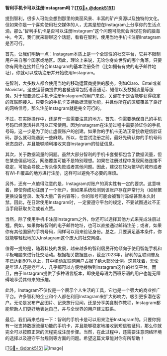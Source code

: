 **智利手机卡可以注册Instagram吗？[[TG💪+ @donk5151](https://t.me/s/donk5151)]**

提到智利，很多人可能会想到那里的美丽风景、丰富的矿产资源以及独特的文化。但如果你是一个喜欢使用社交媒体的人，尤其是想在Instagram上分享你的生活点滴，那么“智利手机卡是否可以注册Instagram”这个问题可能就会浮现在你的脑海中。今天，我们就来聊聊这个话题，看看在智利，使用当地手机卡注册Instagram是否可行。

首先，让我们明确一点：Instagram本质上是一个全球性的社交平台，它并不限制用户来自哪个国家或地区。因此，理论上来说，无论你身处世界的哪个角落，只要你有网络连接并且符合Instagram的基本注册条件（比如拥有有效的电子邮件地址），你就可以成功注册并开始使用Instagram。

在智利，大多数人都会使用当地的移动运营商提供的服务，例如Claro、Entel或者Movistar。这些运营商提供的套餐通常包括语音通话、短信以及数据流量等服务。对于想要通过手机卡注册Instagram的用户来说，关键在于是否能够获得稳定的互联网接入。只要你的手机卡支持数据流量功能，并且你所在的区域覆盖了良好的网络信号，那么注册Instagram就是完全可行的。

不过，在实际操作中，还是有一些需要注意的地方。首先，你需要确保自己的手机号码已经激活并且可以正常使用。因为Instagram在注册过程中需要验证你的手机号码，这一步是为了防止虚假账户的创建。如果你的手机卡无法正常接收短信验证码，那么就可能遇到一些麻烦。所以，在尝试注册之前，最好先确认你的手机号码状态良好，并且能够顺利接收来自Instagram的验证信息。

其次，关于数据流量的问题。虽然大部分智利的手机卡套餐都包含了数据流量，但在某些偏远地区，网络覆盖可能不是特别理想。如果在注册过程中发现网络连接不稳定，可能会导致上传头像失败或者其他问题。因此，建议在较为繁华的城市或者有Wi-Fi覆盖的地方进行注册，这样可以避免不必要的麻烦。

另外，还有一点值得注意的是，Instagram对账户的真实性有一定的要求。这意味着，即使你成功注册了一个账户，但如果系统检测到该账户存在异常行为（如频繁更换设备登录、发布大量广告内容等），你的账号可能会被暂时冻结甚至永久封禁。因此，在日常使用Instagram时，一定要遵守平台的规定，不要试图通过不正当手段获取关注或者点赞。

当然，除了使用手机卡注册Instagram之外，你还可以选择其他方式来完成注册过程。例如，如果你有智利的电子邮件地址，也可以直接通过邮箱注册；或者，如果你有其他国家的手机号码，同样可以用来验证身份。总之，只要满足基本条件，你就能够轻松地加入Instagram这个庞大的社交网络。

值得一提的是，随着科技的发展，越来越多的智利居民开始倾向于使用智能手机和平板电脑来进行社交活动。根据相关数据显示，截至2023年，智利的互联网普及率已达到80%以上，其中移动互联网用户占据了绝大部分比例。这意味着，无论是年轻人还是老年人，几乎都可以方便地接触到Instagram这样的社交平台。而且，由于Instagram提供了多种语言版本，即使是母语为西班牙语的用户也能无障碍地享受其带来的乐趣。

此外，Instagram不仅仅是一个展示个人生活的工具，它也是一个强大的商业推广平台。许多智利的企业和个人都在利用Instagram来扩大影响力，吸引更多潜在客户。无论是发布产品图片、记录旅行见闻，还是分享美食制作教程，Instagram都能帮助人们更好地表达自己，并与全世界的用户建立联系。

最后，我们再来总结一下：智利的手机卡是可以用来注册Instagram的。只要你拥有一张支持数据流量功能的手机卡，并且能够稳定地接收到短信验证码，那么你就完全可以按照正常的流程完成注册步骤。当然，在此过程中，还需要注意网络环境的选择以及遵守平台规则等方面的问题。希望这篇文章能对你有所帮助！

[[TG💪+ @donk5151](https://t.me/s/donk5151) ![Image](https://i.postimg.cc/rwNCRYN7/Snipaste-2025-04-30-17-27-05.png)]